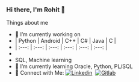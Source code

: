 ### Hi there, I'm Rohit 👋

Things about me
- 🔭 I’m currently working on 
- | Python | Android | C++ | C# | Java | C | 
- | :---: | :---: | :---: | :---: | :---: | :---: |
- 
- SQL, Machine learning
- 🌱 I’m currently learning Oracle, Python, PL/SQL
- 🤩 Connect with Me: [![Linkedin](https://img.shields.io/badge/LinkedIn-0077B5?style=for-the-badge&logo=linkedin&logoColor=white)](https://www.linkedin.com/in/rohitshukla001/)&nbsp; <a href="https://gitlab.com/rohitshukla001/"> <img alt="Gitlab" src="https://img.shields.io/badge/GitLab-330F63?style=for-the-badge&logo=gitlab&logoColor=white"/>
</a>
